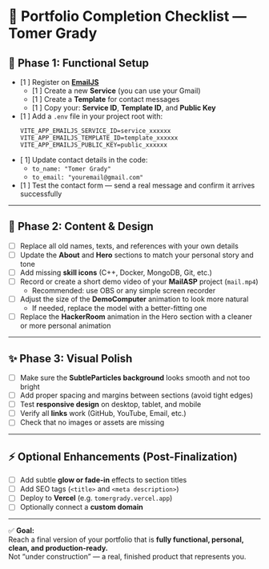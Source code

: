 # 🧭 Portfolio Completion Checklist — Tomer Grady

## 🔧 Phase 1: Functional Setup
- [1 ] Register on **[EmailJS](https://www.emailjs.com)**  
  - [1 ] Create a new **Service** (you can use your Gmail)  
  - [1 ] Create a **Template** for contact messages  
  - [1 ] Copy your: **Service ID**, **Template ID**, and **Public Key**
- [1 ] Add a `.env` file in your project root with:
  ```
  VITE_APP_EMAILJS_SERVICE_ID=service_xxxxxx
  VITE_APP_EMAILJS_TEMPLATE_ID=template_xxxxxx
  VITE_APP_EMAILJS_PUBLIC_KEY=public_xxxxxx
  ```
- [ 1] Update contact details in the code:
  - `to_name: "Tomer Grady"`
  - `to_email: "youremail@gmail.com"`
- [1 ] Test the contact form — send a real message and confirm it arrives successfully  

---

## 🎨 Phase 2: Content & Design
- [ ] Replace all old names, texts, and references with your own details  
- [ ] Update the **About** and **Hero** sections to match your personal story and tone  
- [ ] Add missing **skill icons** (C++, Docker, MongoDB, Git, etc.)  
- [ ] Record or create a short demo video of your **MailASP** project (`mail.mp4`)  
  - Recommended: use OBS or any simple screen recorder  
- [ ] Adjust the size of the **DemoComputer** animation to look more natural  
  - If needed, replace the model with a better-fitting one  
- [ ] Replace the **HackerRoom** animation in the Hero section with a cleaner or more personal animation  

---

## ✨ Phase 3: Visual Polish
- [ ] Make sure the **SubtleParticles background** looks smooth and not too bright  
- [ ] Add proper spacing and margins between sections (avoid tight edges)  
- [ ] Test **responsive design** on desktop, tablet, and mobile  
- [ ] Verify all **links** work (GitHub, YouTube, Email, etc.)  
- [ ] Check that no images or assets are missing  

---

## ⚡ Optional Enhancements (Post-Finalization)
- [ ] Add subtle **glow or fade-in** effects to section titles  
- [ ] Add SEO tags (`<title>` and `<meta description>`)  
- [ ] Deploy to **Vercel** (e.g. `tomergrady.vercel.app`)  
- [ ] Optionally connect a **custom domain**  

---

✅ **Goal:**  
Reach a final version of your portfolio that is **fully functional, personal, clean, and production-ready.**  
Not “under construction” — a real, finished product that represents you.
